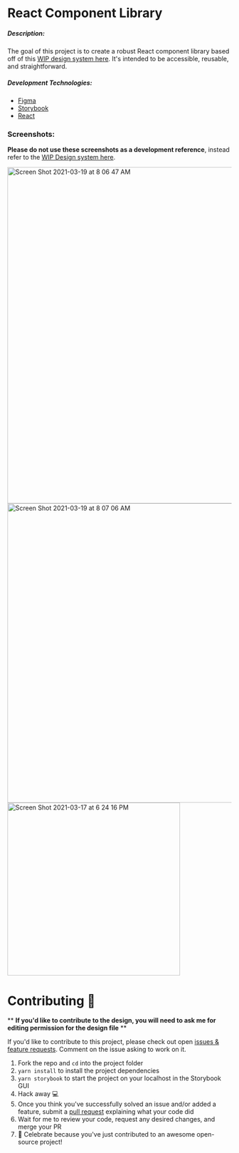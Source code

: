 # React Component Library

##### Description:
The goal of this project is to create a robust React component library based off of this [WIP design system here](https://www.figma.com/file/yuXZHPRu0xpjD0VYYrIBfy/Component-Library-Design?node-id=0%3A1). It's intended to be accessible, reusable, and straightforward.

##### Development Technologies:
* [Figma](https://figma.com)
* [Storybook](https://storybook.js.org/docs/react/get-started/introduction)
* [React](https://reactjs.org/)

### Screenshots:

**Please do not use these screenshots as a development reference**, instead refer to the [WIP Design system here](https://www.figma.com/file/yuXZHPRu0xpjD0VYYrIBfy/Component-Library-Design?node-id=0%3A1). 

<img width="755" alt="Screen Shot 2021-03-19 at 8 06 47 AM" src="https://user-images.githubusercontent.com/34013816/111801642-5eaa1000-888a-11eb-8716-46e97d80823e.png">
<img width="672" alt="Screen Shot 2021-03-19 at 8 07 06 AM" src="https://user-images.githubusercontent.com/34013816/111801824-8ac59100-888a-11eb-89de-8827f352ce54.png">
<img width="388" alt="Screen Shot 2021-03-17 at 6 24 16 PM" src="https://user-images.githubusercontent.com/34013816/111801840-8f8a4500-888a-11eb-8370-2278dcb70114.png">

# Contributing 🙌
** **If you'd like to contribute to the design, you will need to ask me for editing permission for the design file** **

If you'd like to contribute to this project, please check out open [issues & feature requests](https://github.com/noellered/component-library/issues).
Comment on the issue asking to work on it.
1. Fork the repo and `cd` into the project folder
2. `yarn install` to install the project dependencies
3. `yarn storybook` to start the project on your localhost in the Storybook GUI
4. Hack away 💻 
5. Once you think you've successfully solved an issue and/or added a feature, submit a [pull request](https://github.com/noellered/component-library/pulls) explaining what your code did
6. Wait for me to review your code, request any desired changes, and merge your PR
7. 🎉 Celebrate because you've just contributed to an awesome open-source project!



